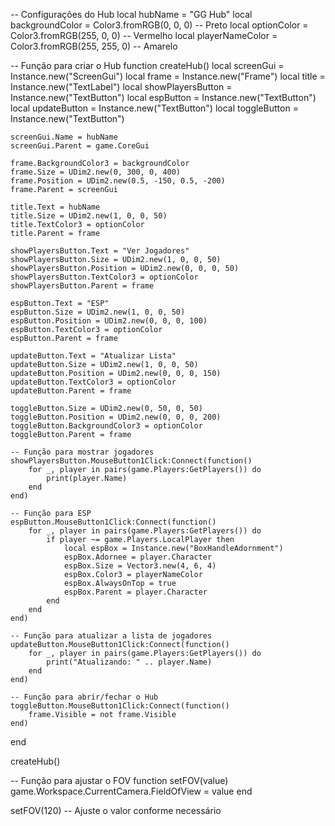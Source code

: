-- Configurações do Hub
local hubName = "GG Hub"
local backgroundColor = Color3.fromRGB(0, 0, 0) -- Preto
local optionColor = Color3.fromRGB(255, 0, 0) -- Vermelho
local playerNameColor = Color3.fromRGB(255, 255, 0) -- Amarelo

-- Função para criar o Hub
function createHub()
    local screenGui = Instance.new("ScreenGui")
    local frame = Instance.new("Frame")
    local title = Instance.new("TextLabel")
    local showPlayersButton = Instance.new("TextButton")
    local espButton = Instance.new("TextButton")
    local updateButton = Instance.new("TextButton")
    local toggleButton = Instance.new("TextButton")

    screenGui.Name = hubName
    screenGui.Parent = game.CoreGui

    frame.BackgroundColor3 = backgroundColor
    frame.Size = UDim2.new(0, 300, 0, 400)
    frame.Position = UDim2.new(0.5, -150, 0.5, -200)
    frame.Parent = screenGui

    title.Text = hubName
    title.Size = UDim2.new(1, 0, 0, 50)
    title.TextColor3 = optionColor
    title.Parent = frame

    showPlayersButton.Text = "Ver Jogadores"
    showPlayersButton.Size = UDim2.new(1, 0, 0, 50)
    showPlayersButton.Position = UDim2.new(0, 0, 0, 50)
    showPlayersButton.TextColor3 = optionColor
    showPlayersButton.Parent = frame

    espButton.Text = "ESP"
    espButton.Size = UDim2.new(1, 0, 0, 50)
    espButton.Position = UDim2.new(0, 0, 0, 100)
    espButton.TextColor3 = optionColor
    espButton.Parent = frame

    updateButton.Text = "Atualizar Lista"
    updateButton.Size = UDim2.new(1, 0, 0, 50)
    updateButton.Position = UDim2.new(0, 0, 0, 150)
    updateButton.TextColor3 = optionColor
    updateButton.Parent = frame

    toggleButton.Size = UDim2.new(0, 50, 0, 50)
    toggleButton.Position = UDim2.new(0, 0, 0, 200)
    toggleButton.BackgroundColor3 = optionColor
    toggleButton.Parent = frame

    -- Função para mostrar jogadores
    showPlayersButton.MouseButton1Click:Connect(function()
        for _, player in pairs(game.Players:GetPlayers()) do
            print(player.Name)
        end
    end)

    -- Função para ESP
    espButton.MouseButton1Click:Connect(function()
        for _, player in pairs(game.Players:GetPlayers()) do
            if player ~= game.Players.LocalPlayer then
                local espBox = Instance.new("BoxHandleAdornment")
                espBox.Adornee = player.Character
                espBox.Size = Vector3.new(4, 6, 4)
                espBox.Color3 = playerNameColor
                espBox.AlwaysOnTop = true
                espBox.Parent = player.Character
            end
        end
    end)

    -- Função para atualizar a lista de jogadores
    updateButton.MouseButton1Click:Connect(function()
        for _, player in pairs(game.Players:GetPlayers()) do
            print("Atualizando: " .. player.Name)
        end
    end)

    -- Função para abrir/fechar o Hub
    toggleButton.MouseButton1Click:Connect(function()
        frame.Visible = not frame.Visible
    end)
end

createHub()

-- Função para ajustar o FOV
function setFOV(value)
    game.Workspace.CurrentCamera.FieldOfView = value
end

setFOV(120) -- Ajuste o valor conforme necessário

